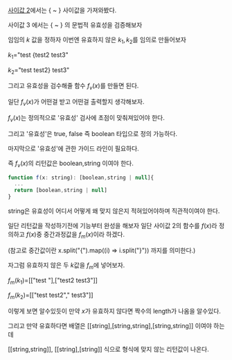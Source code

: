 [사이값 2](https://github.com/sickwrtn/development-capabilities/blob/main/%EC%82%AC%EC%9D%B4%EA%B0%92%202.md)에서는 { ~ } 사이값을 가져와봤다.

사이값 3 에서는 { ~ } 의 문법적 유효성을 검증해보자

임임의 $k$ 값을 정하자 이번엔 유효하지 않은 $k_1,k_2$를 임의로 만들어보자

$k_1=$"test {test2 test3"

$k_2=$"test  test2} test3"

그리고 유효성을 검수해줄 함수 $f_v(x)$를 만들면 된다.

일단 $f_v(x)$가 어떤걸 받고 어떤걸 출력할지 생각해보자.

$f_v(x)$는 정의적으로 '유효성' 검사에 초점이 맞춰져있어야 한다.

그리고 '유효성'은 true, false 즉 boolean 타입으로 정의 가능하다.

마지막으로 '유효성'에 관한 가이드 라인이 필요하다.

즉 $f_v(x)$의 리턴값은 boolean,string 이여야 한다.

```js
function f(x: string): [boolean,string | null]{
  ...
  return [boolean,string | null]
} 
```

string은 유효성이 어디서 어떻게 왜 맞지 않은지 적혀있어야하며 직관적이여야 한다.

일단 리턴값을 작성하기전에 기능부터 완성을 해보자 일단 사이값 2의 함수를 $f(x)$라 정의하고 $f(x)$중 중간과정값을 $f_m(x)$이라 하겠다.

(참고로 중간값이란 x.split("{").map((i) => i.split("}")) 까지를 의미한다.)

자그럼 유효하지 않은 두 $k$값을 $f_m$에 넣어보자.

$f_m(k_1)=$[["test "],["test2 test3"]]

$f_m(k_2)=$[["test test2"," test3"]]

이렇게 보면 알수있듯이 만약 $x$가 유효하지 않다면 짝수의 length가 나옴을 알수있다.

그리고 만약 유효하다면 배열은 [[string],[string,string],[string,string]] 이여야 하는데

[[string,string]], [[string],[string]] 식으로 형식에 맞지 않는 리턴값이 나온다.





